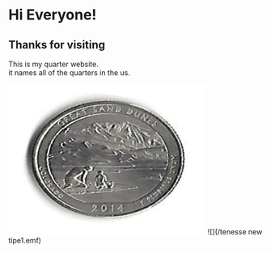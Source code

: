# Hi Everyone!
## Thanks for visiting
This is my quarter website.  
it names all of the quarters in the us.

![](/colorado_new.png)
![](/tenesse new tipe1.emf)
